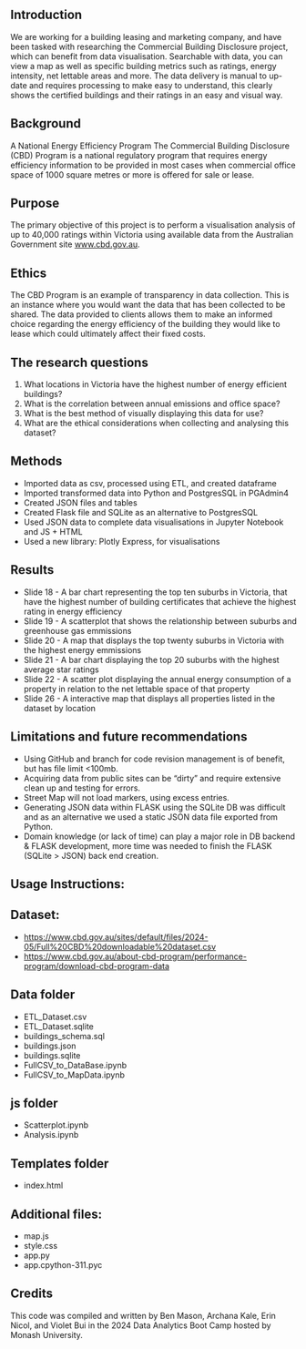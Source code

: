 
Introduction
-
We are working for a building leasing and marketing company, and have been tasked with researching the Commercial Building Disclosure project, which can benefit from data visualisation. 
Searchable with data, you can view a map as well as specific building metrics such as ratings, energy intensity, net lettable areas and more.
The data delivery is manual to up-date and requires processing to make easy to understand, this clearly shows the certified buildings and their ratings in an easy and visual way.

Background
-
A National Energy Efficiency Program
The Commercial Building Disclosure (CBD) Program is a national regulatory program that requires energy efficiency information to be provided in most cases when commercial office space of 1000 square metres or more is offered for sale or lease.

Purpose
-
The primary objective of this project is to perform a visualisation analysis of up to 40,000 ratings within Victoria using available data from the Australian Government site www.cbd.gov.au.

Ethics
-
The CBD Program is an example of transparency in data collection. This is an instance where you would want the data that has been collected to be shared. The data provided to clients allows them to make an informed choice regarding the energy efficiency of the building they would like to lease which could ultimately affect their fixed costs. 

The research questions
-
1. What locations in Victoria have the highest number of energy efficient buildings?
2. What is the correlation between annual emissions and office space?
3. What is the best method of visually displaying this data for use?
4. What are the ethical considerations when collecting and analysing this dataset?


Methods
-
- Imported data as csv, processed using ETL, and created dataframe
- Imported transformed data into Python and PostgresSQL in PGAdmin4
- Created JSON files and tables 
- Created Flask file and SQLite as an alternative to PostgresSQL
- Used JSON data to complete data visualisations in Jupyter Notebook and JS + HTML
- Used a new library: Plotly Express, for visualisations

Results
-
- Slide 18 - A bar chart representing the top ten suburbs in Victoria, that have the highest number of building certificates that achieve the highest rating in energy efficiency
- Slide 19 - A scatterplot that shows the relationship between suburbs and greenhouse gas emmissions
- Slide 20 - A map that displays the top twenty suburbs in Victoria with the highest energy emmissions
- Slide 21 - A bar chart displaying the top 20 suburbs with the highest average star ratings
- Slide 22 - A scatter plot displaying the annual energy consumption of a property in relation to the net lettable space of that property
- Slide 26 - A interactive map that displays all properties listed in the dataset by location

Limitations and future recommendations
-
- Using GitHub and branch for code revision management is of benefit, but has file limit <100mb. 
- Acquiring data from public sites can be “dirty” and require extensive clean up and testing for errors.
- Street Map will not load markers, using excess entries. 
- Generating JSON data within FLASK using the SQLite DB was difficult and as an alternative we used a static JSON data file exported from Python.
- Domain knowledge (or lack of time) can play a major role in DB backend & FLASK development, more time was needed to finish the FLASK (SQLite > JSON) back end creation.

Usage Instructions:
-
Dataset:
 -
 - https://www.cbd.gov.au/sites/default/files/2024-05/Full%20CBD%20downloadable%20dataset.csv
 - https://www.cbd.gov.au/about-cbd-program/performance-program/download-cbd-program-data
   
 Data folder
 -
 - ETL_Dataset.csv
 - ETL_Dataset.sqlite
 - buildings_schema.sql
 - buildings.json
 - buildings.sqlite
 - FullCSV_to_DataBase.ipynb
 - FullCSV_to_MapData.ipynb

 js folder
 -
 - Scatterplot.ipynb
 - Analysis.ipynb


Templates folder
 -
- index.html

Additional files:
- 
- map.js
- style.css
- app.py
- app.cpython-311.pyc

Credits
-
This code was compiled and written by Ben Mason, Archana Kale, Erin Nicol, and Violet Bui in the 2024 Data Analytics Boot Camp hosted by Monash University.
